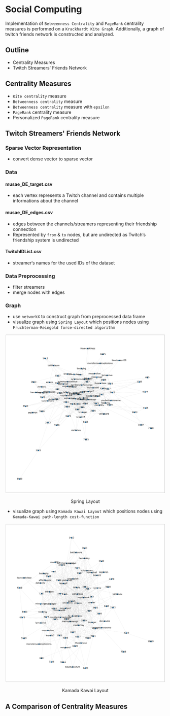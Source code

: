 # Social Computing

Implementation of `Betweenness Centrality` and `PageRank` centrality measures is performed on a `Krackhardt Kite Graph`. Additionally, a graph of twitch friends network is constructed and analyzed.

## Outline

- Centrality Measures
- Twitch Streamers' Friends Network

## Centrality Measures

- `Kite centrality` measure
- `Betweenness centrality` measure
- `Betweenness centrality` measure with `epsilon`
- `PageRank` centrality measure
- Personalized `PageRank` centrality measure

## Twitch Streamers' Friends Network

### Sparse Vector Representation

- convert dense vector to sparse vector

### Data

#### musae_DE_target.csv

- each vertex represents a Twitch channel and contains multiple
informations about the channel

#### musae_DE_edges.csv

- edges between the channels/streamers representing their friendship connection
- Represented by `from` & `to` nodes, but are undirected as Twitch‘s friendship system is undirected

#### TwitchIDList.csv

- streamer‘s names for the used IDs of the dataset

### Data Preprocessing

- filter streamers
- merge nodes with edges

### Graph

- use `networkX` to construct graph from preprocessed data frame
- visualize graph using `Spring Layout` which positions nodes using `Fruchterman-Reingold force-directed algorithm`

![spring layout](/ex01/spring_layout.png)
<center>Spring Layout</center>

- visualize graph using `Kamada Kawai Layout` which positions nodes using `Kamada-Kawai path-length cost-function`

![spring layout](/ex01/kamada_kawai_layout.png)
<center>Kamada Kawai Layout</center>

## A Comparison of Centrality Measures
